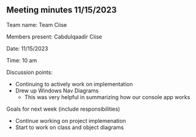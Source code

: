 ## Meeting minutes 11/15/2023

Team name: Team Ciise

Members present: Cabdulqaadir Ciise

Date: 11/15/2023

Time: 10 am

Discussion points:

* Continuing to actively work on implementation
* Drew up Windows Nav Diagrams
  * This was very helpful in summarizing how our console app works

Goals for next week (include responsibilities)

* Continue working on project implemenation
* Start to work on class and object diagrams

